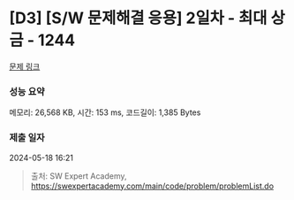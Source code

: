 # [D3] [S/W 문제해결 응용] 2일차 - 최대 상금 - 1244 

[문제 링크](https://swexpertacademy.com/main/code/problem/problemDetail.do?contestProbId=AV15Khn6AN0CFAYD) 

### 성능 요약

메모리: 26,568 KB, 시간: 153 ms, 코드길이: 1,385 Bytes

### 제출 일자

2024-05-18 16:21



> 출처: SW Expert Academy, https://swexpertacademy.com/main/code/problem/problemList.do